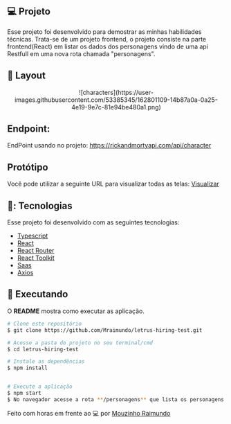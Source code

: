 ## 💻 Projeto

Esse projeto foi desenvolvido para demostrar as minhas habilidades técnicas. Trata-se de um projeto frontend, o projeto consiste na parte frontend(React) em listar os dados dos personagens vindo de uma api Restfull em uma nova rota chamada "personagens".

## 🎨 Layout

<p align="center">
    ![characters](https://user-images.githubusercontent.com/53385345/162801109-14b87a0a-0a25-4e19-9e7c-81e94be480a1.png)
</p>

## Endpoint:

 EndPoint usando no projeto: https://rickandmortyapi.com/api/character

## Protótipo

Você pode utilizar a seguinte URL para visualizar todas as telas: [Visualizar](https://www.figma.com/file/OlZtpmS4v7IgTTq93XJpyX/Untitled?node-id=6%3A154)

## 🥉: Tecnologias

Esse projeto foi desenvolvido com as seguintes tecnologias:

- [Typescript](https://www.typescriptlang.org/)
- [React](https://reactjs.org/)
- [React Router](https://reactrouter.com/)
- [React Toolkit](https://redux-toolkit.js.org/)
- [Saas](https://sass-lang.com/)
- [Axios](https://axios-http.com/ptbr/docs/intro)

## :notebook: Executando

O **README** mostra como executar as aplicação.

```bash
# Clone este repositório
$ git clone https://github.com/Mraimundo/letrus-hiring-test.git

# Acesse a pasta do projeto no seu terminal/cmd
$ cd letrus-hiring-test

# Instale as dependências
$ npm install


# Execute a aplicação
$ npm start
$ No navegador acesse a rota **/personagens** que lista os personagens.

```

Feito com horas em frente ao :computer: por [Mouzinho Raimundo](https://www.linkedin.com/in/mouzinho-raimundo/)
